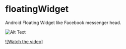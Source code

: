 # floatingWidget
Android Floating Widget like Facebook messenger head.



![Alt Text](https://user-images.githubusercontent.com/34337750/33877904-deb239ae-df4f-11e7-9d75-833b938106d3.gif)




[![Watch the video]](https://youtu.be/X8R8ZiFImkg)
